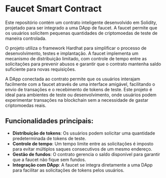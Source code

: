 # Faucet Smart Contract

Este repositório contém um contrato inteligente desenvolvido em Solidity, projetado para ser integrado a uma DApp de faucet. A faucet permite que os usuários solicitem pequenas quantidades de criptomoedas de teste de maneira controlada. 

O projeto utiliza o framework Hardhat para simplificar o processo de desenvolvimento, testes e implantação. A faucet implementa um mecanismo de distribuição limitado, com controle de tempo entre as solicitações para prevenir abusos e garantir que o contrato mantenha saldo suficiente para novas requisições.

A DApp conectada ao contrato permite que os usuários interajam facilmente com a faucet através de uma interface amigável, facilitando o envio de transações e o recebimento de tokens de teste. Este projeto é ideal para ambientes de teste ou desenvolvimento, onde usuários podem experimentar transações na blockchain sem a necessidade de gastar criptomoedas reais.

## Funcionalidades principais:

- **Distribuição de tokens**: Os usuários podem solicitar uma quantidade predeterminada de tokens de teste.
- **Controle de tempo**: Um tempo limite entre as solicitações é imposto para evitar múltiplos saques consecutivos de um mesmo endereço.
- **Gestão de fundos**: O contrato gerencia o saldo disponível para garantir que a faucet não fique sem fundos.
- **Integração com DApp**: A faucet se integra diretamente a uma DApp para facilitar as solicitações de tokens pelos usuários.

